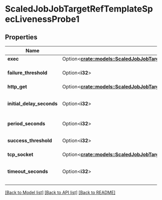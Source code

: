 # ScaledJobJobTargetRefTemplateSpecLivenessProbe1

## Properties

Name | Type | Description | Notes
------------ | ------------- | ------------- | -------------
**exec** | Option<[**crate::models::ScaledJobJobTargetRefTemplateSpecLifecyclePostStartExec**](ScaledJob_jobTargetRef_template_spec_lifecycle_postStart_exec.md)> |  | [optional]
**failure_threshold** | Option<**i32**> | Minimum consecutive failures for the probe to be considered failed after having succeeded. Defaults to 3. Minimum value is 1. | [optional]
**http_get** | Option<[**crate::models::ScaledJobJobTargetRefTemplateSpecLifecyclePostStartHttpGet**](ScaledJob_jobTargetRef_template_spec_lifecycle_postStart_httpGet.md)> |  | [optional]
**initial_delay_seconds** | Option<**i32**> | Number of seconds after the container has started before liveness probes are initiated. More info: https://kubernetes.io/docs/concepts/workloads/pods/pod-lifecycle#container-probes | [optional]
**period_seconds** | Option<**i32**> | How often (in seconds) to perform the probe. Default to 10 seconds. Minimum value is 1. | [optional]
**success_threshold** | Option<**i32**> | Minimum consecutive successes for the probe to be considered successful after having failed. Defaults to 1. Must be 1 for liveness and startup. Minimum value is 1. | [optional]
**tcp_socket** | Option<[**crate::models::ScaledJobJobTargetRefTemplateSpecLifecyclePostStartTcpSocket**](ScaledJob_jobTargetRef_template_spec_lifecycle_postStart_tcpSocket.md)> |  | [optional]
**timeout_seconds** | Option<**i32**> | Number of seconds after which the probe times out. Defaults to 1 second. Minimum value is 1. More info: https://kubernetes.io/docs/concepts/workloads/pods/pod-lifecycle#container-probes | [optional]

[[Back to Model list]](../README.md#documentation-for-models) [[Back to API list]](../README.md#documentation-for-api-endpoints) [[Back to README]](../README.md)


